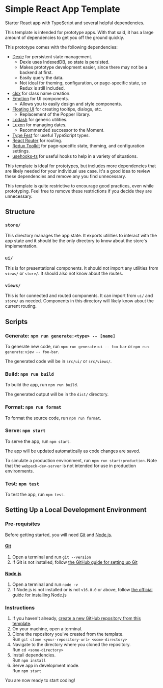 # Simple React App Template

Starter React app with TypeScript and several helpful dependencies.

This template is intended for prototype apps.
With that said, it has a large amount of dependencies to get you off the ground quickly.

This prototype comes with the following dependencies:

- [Dexie][dexie] for persistent state management.
  - Dexie uses IndexedDB, so state is persisted.
  - Makes prototype development easier, since there may not be a backend at first.
  - Easily query the data.
  - Not ideal for theming, configuration, or page-specific state, so Redux is still included.
- [clsx][clsx] for class name creation.
- [Emotion][emotion] for UI components.
  - Allows you to easily design and style components.
- [Floating UI][floating-ui] for creating tooltips, dialogs, etc.
  - Replacement of the Popper library.
- [Lodash][lodash] for generic utilities.
- [Luxon][luxon] for managing dates.
  - Recommended successor to the Moment.
- [Type Fest][type-fest] for useful TypeScript types.
- [React Router][react-router] for routing.
- [Redux Toolkit][rtk] for page-specific state, theming, and configuration settings.
- [usehooks-ts][usehooks-ts] for useful hooks to help in a variety of situations.

This template is ideal for prototypes,
but includes more dependencies that are likely needed for your individual use case.
It's a good idea to review these dependencies and remove any you find unnecessary.

This template is quite restrictive to encourage good practices, even while prototyping.
Feel free to remove these restrictions if you decide they are unnecessary.

## Structure

### `store/`

This directory manages the app state.
It exports utilities to interact with the app state and
it should be the only directory to know about the store's implementation.

### `ui/`

This is for presentational components.
It should not import any utilities from `views/` or `store/`.
It should also not know about the routes.

### `views/`

This is for connected and routed components.
It can import from `ui/` and `store/` as needed.
Components in this directory will likely know about the current routing.

## Scripts

### Generate: `npm run generate:<type> -- [name]`

To generate new code, run `npm run generate:ui -- foo-bar` or `npm run generate:view -- foo-bar`.

The generated code will be in `src/ui/` or `src/views/`.

### Build: `npm run build`

To build the app, run `npm run build`.

The generated output will be in the `dist/` directory.

### Format: `npm run format`

To format the source code, run `npm run format`.

### Serve: `npm start`

To serve the app, run `npm start`.

The app will be updated automatically as code changes are saved.

To simulate a production environment, run `npm run start:production`.
Note that the `webpack-dev-server` is not intended for use in production environments.

### Test: `npm test`

To test the app, run `npm test`.

## Setting Up a Local Development Environment

### Pre-requisites

Before getting started, you will need [Git] and [Node.js].

#### [Git]

1. Open a terminal and run `git --version`
1. If Git is not installed, follow
   [the GitHub guide for setting up Git][github_docs_git]

#### [Node.js]

1. Open a terminal and run `node -v`
1. If Node.js is not installed or is not `v16.0.0` or above, follow
   [the official guide for installing Node.js][node_docs_install]

### Instructions

1. If you haven't already, [create a new GitHub repository from this template][generate].
1. On your machine, open a terminal.
1. Clone the repository you've created from the template.\
   Run `git clone <your-repository-url> <some-directory>`
1. Navigate to the directory where you cloned the repository.\
   Run `cd <some-directory>`
1. Install dependencies.\
   Run `npm install`
1. Serve app in development mode.\
   Run `npm start`

You are now ready to start coding!

[babel]: https://babeljs.io/
[dexie]: https://dexie.org/
[clsx]: https://www.npmjs.com/package/clsx
[emotion]: https://emotion.sh/docs/introduction
[floating-ui]: https://floating-ui.com/
[generate]: https://github.com/utori-dev/template-react-app-prototype/generate
[git]: https://git-scm.com/
[github_docs_git]: https://docs.github.com/en/get-started/quickstart/set-up-git
[lodash]: https://lodash.com/
[luxon]: https://lodash.com/
[node.js]: https://nodejs.org/
[node_docs_install]: https://nodejs.dev/learn/how-to-install-nodejs
[react-router]: https://reactrouter.com/en/main
[rtk]: https://redux-toolkit.js.org/
[type-fest]: https://github.com/sindresorhus/type-fest
[usehooks-ts]: https://usehooks-ts.com/
